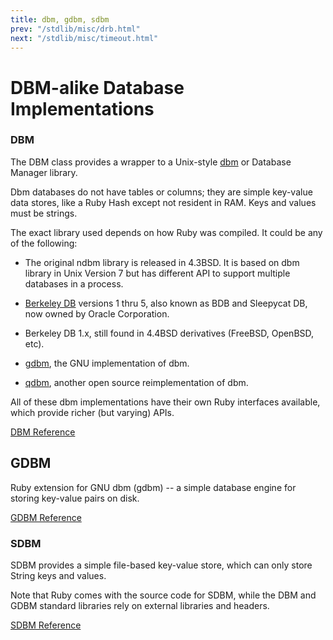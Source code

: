 ```yaml
---
title: dbm, gdbm, sdbm
prev: "/stdlib/misc/drb.html"
next: "/stdlib/misc/timeout.html"
---
```


# DBM-alike Database Implementations



### DBM

The DBM class provides a wrapper to a Unix-style <a
href='http://en.wikipedia.org/wiki/Dbm' class='remote'
target='_blank'>dbm</a> or Database Manager library.

Dbm databases do not have tables or columns; they are simple key-value
data stores, like a Ruby Hash except not resident in RAM. Keys and
values must be strings.

The exact library used depends on how Ruby was compiled. It could be any
of the following:

* The original ndbm library is released in 4.3BSD. It is based on dbm
  library in Unix Version 7 but has different API to support multiple
  databases in a process.

* <a href='http://en.wikipedia.org/wiki/Berkeley_DB' class='remote'
  target='_blank'>Berkeley DB</a> versions 1 thru 5, also known as BDB
  and Sleepycat DB, now owned by Oracle Corporation.

* Berkeley DB 1.x, still found in 4.4BSD derivatives (FreeBSD, OpenBSD,
  etc).

* <a href='http://www.gnu.org/software/gdbm/' class='remote'
  target='_blank'>gdbm</a>, the GNU implementation of dbm.
* <a href='http://fallabs.com/qdbm/index.html' class='remote'
  target='_blank'>qdbm</a>, another open source reimplementation of dbm.

All of these dbm implementations have their own Ruby interfaces
available, which provide richer (but varying) APIs.

<a href='https://ruby-doc.org/stdlib-2.5.0/libdoc/dbm/rdoc/DBM.html'
class='ruby-doc remote' target='_blank'>DBM Reference</a>



## GDBM



Ruby extension for GNU dbm (gdbm) -- a simple database engine for
storing key-value pairs on disk.

<a href='https://ruby-doc.org/stdlib-2.5.0/libdoc/gdbm/rdoc/GDBM.html'
class='ruby-doc remote' target='_blank'>GDBM Reference</a>



### SDBM

SDBM provides a simple file-based key-value store, which can only store
String keys and values.

Note that Ruby comes with the source code for SDBM, while the DBM and
GDBM standard libraries rely on external libraries and headers.

<a href='https://ruby-doc.org/stdlib-2.5.0/libdoc/sdbm/rdoc/SDBM.html'
class='ruby-doc remote' target='_blank'>SDBM Reference</a>

